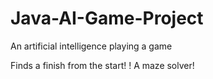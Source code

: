 # Java-AI-Game-Project

An artificial intelligence playing a game

Finds a finish from the start!
!
A maze solver!



